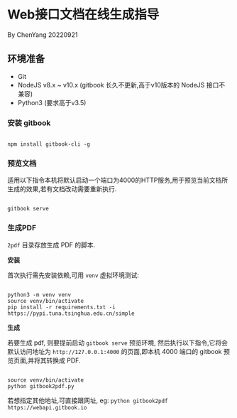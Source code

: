 # Web接口文档在线生成指导

By ChenYang 20220921

## 环境准备

- Git
- NodeJS v8.x ~ v10.x (gitbook 长久不更新,高于v10版本的 NodeJS 接口不兼容)
- Python3 (要求高于v3.5)

### 安装 gitbook

```shell

npm install gitbook-cli -g

```

### 预览文档

适用以下指令本机将默认启动一个端口为4000的HTTP服务,用于预览当前文档所生成的效果,若有文档改动需要重新执行.

```shell

gitbook serve

```

### 生成PDF

`2pdf` 目录存放生成 PDF 的脚本.

**安装**

首次执行需先安装依赖,可用 `venv` 虚拟环境测试:

```shell

python3 -m venv venv
source venv/bin/activate
pip install -r requirements.txt -i  https://pypi.tuna.tsinghua.edu.cn/simple

```

**生成**

若要生成 pdf, 则要提前启动 `gitbook serve` 预览环境, 然后执行以下指令,它将会默认访问地址为 `http://127.0.0.1:4000` 的页面,即本机 4000 端口的 gitbook 预览页面,并将其转换成 PDF.

```shell

source venv/bin/activate
python gitbook2pdf.py

```

若想指定其他地址,可直接跟网址, eg: `python gitbook2pdf https://webapi.gitbook.io`